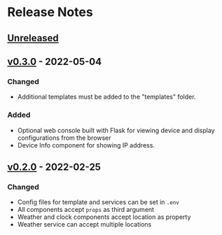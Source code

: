 # Release Notes

## [Unreleased](https://github.com/aalcala07/home_dashboard/compare/v0.3.0...0.x)

## [v0.3.0](https://github.com/aalcala07/home_dashboard/compare/v0.2.0...v0.3.0) - 2022-05-04

### Changed

- Additional templates must be added to the "templates" folder.

### Added

- Optional web console built with Flask for viewing device and display configurations from the browser
- Device Info component for showing IP address.

## [v0.2.0](https://github.com/aalcala07/home_dashboard/compare/v0.1.0...v0.2.0) - 2022-02-25

### Changed

- Config files for template and services can be set in `.env`
- All components accept `props` as third argument
- Weather and clock components accept location as property
- Weather service can accept multiple locations